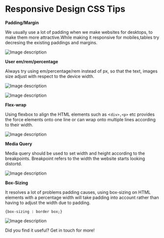 # Responsive Design CSS Tips

**Padding/Margin**

We usually use a lot of padding when we make websites for desktops, to make them more attractive.While making it responsive for mobiles,tables try decresing the existing paddings and margins.


![Image description](https://dev-to-uploads.s3.amazonaws.com/uploads/articles/pzvsnmso5rh9ph4rncxw.jpeg)

**User em/rem/percentage**

Always try using em/percentage/rem instead of px, so that the text, images size adjust with respect to the device width.


![Image description](https://dev-to-uploads.s3.amazonaws.com/uploads/articles/8u4i3xqlnp9l14gvi15m.jpeg)


![Image description](https://dev-to-uploads.s3.amazonaws.com/uploads/articles/d22vhf2kfz55eukzw2wu.jpg)

**Flex-wrap**

Using flexbox to align the HTML elements such as <`div>,<p>` etc provides the force elements onto one line or can wrap onto multiple lines according to their width.


![Image description](https://dev-to-uploads.s3.amazonaws.com/uploads/articles/v89o63x69850590hxuy1.png)

**Media Query**

Media query should be used to set width and height according to the breakpoints. Breakpoint refers to the width the website starts looking distortd.


![Image description](https://dev-to-uploads.s3.amazonaws.com/uploads/articles/fytn7pog028s84cpna24.png)

**Box-Sizing**

It resolves a lot of problems padding causes, using box-sizing on HTML elements with a percentage width will take padding into account rather than having to adjust the width due to padding.

`{box-sizing : border box;}`


![Image description](https://dev-to-uploads.s3.amazonaws.com/uploads/articles/aryucfhf5eao222by5wv.png)

Did you find it useful?
Get in touch for more!
